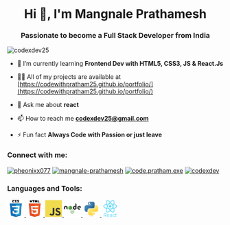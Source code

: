 <h1 align="center">Hi 👋, I'm Mangnale Prathamesh</h1>
<h3 align="center">Passionate to become a Full Stack Developer from India</h3>

<p align="left"> <img src="https://komarev.com/ghpvc/?username=codexdev25&label=Profile%20views&color=0e75b6&style=flat" alt="codexdev25" /> </p>

- 🌱 I’m currently learning **Frontend Dev with HTML5, CSS3, JS & React.Js**

- 👨‍💻 All of my projects are available at [https://codewithpratham25.github.io/portfolio/](https://codewithpratham25.github.io/portfolio/)

- 💬 Ask me about **react**

- 📫 How to reach me **codexdev25@gmail.com**

- ⚡ Fun fact **Always Code with Passion or just leave**

<h3 align="left">Connect with me:</h3>
<p align="left">
<a href="https://twitter.com/pheonixx077" target="blank"><img align="center" src="https://raw.githubusercontent.com/rahuldkjain/github-profile-readme-generator/master/src/images/icons/Social/twitter.svg" alt="pheonixx077" height="30" width="40" /></a>
<a href="https://linkedin.com/in/mangnale-prathamesh" target="blank"><img align="center" src="https://raw.githubusercontent.com/rahuldkjain/github-profile-readme-generator/master/src/images/icons/Social/linked-in-alt.svg" alt="mangnale-prathamesh" height="30" width="40" /></a>
<a href="https://instagram.com/code.pratham.exe" target="blank"><img align="center" src="https://raw.githubusercontent.com/rahuldkjain/github-profile-readme-generator/master/src/images/icons/Social/instagram.svg" alt="code.pratham.exe" height="30" width="40" /></a>
<a href="https://www.leetcode.com/codexdev" target="blank"><img align="center" src="https://raw.githubusercontent.com/rahuldkjain/github-profile-readme-generator/master/src/images/icons/Social/leet-code.svg" alt="codexdev" height="30" width="40" /></a>
</p>

<h3 align="left">Languages and Tools:</h3>
<p align="left"> <a href="https://www.w3schools.com/css/" target="_blank" rel="noreferrer"> <img src="https://raw.githubusercontent.com/devicons/devicon/master/icons/css3/css3-original-wordmark.svg" alt="css3" width="40" height="40"/> </a> <a href="https://www.w3.org/html/" target="_blank" rel="noreferrer"> <img src="https://raw.githubusercontent.com/devicons/devicon/master/icons/html5/html5-original-wordmark.svg" alt="html5" width="40" height="40"/> </a> <a href="https://developer.mozilla.org/en-US/docs/Web/JavaScript" target="_blank" rel="noreferrer"> <img src="https://raw.githubusercontent.com/devicons/devicon/master/icons/javascript/javascript-original.svg" alt="javascript" width="40" height="40"/> </a> <a href="https://nodejs.org" target="_blank" rel="noreferrer"> <img src="https://raw.githubusercontent.com/devicons/devicon/master/icons/nodejs/nodejs-original-wordmark.svg" alt="nodejs" width="40" height="40"/> </a> <a href="https://www.python.org" target="_blank" rel="noreferrer"> <img src="https://raw.githubusercontent.com/devicons/devicon/master/icons/python/python-original.svg" alt="python" width="40" height="40"/> </a> <a href="https://reactjs.org/" target="_blank" rel="noreferrer"> <img src="https://raw.githubusercontent.com/devicons/devicon/master/icons/react/react-original-wordmark.svg" alt="react" width="40" height="40"/> </a> </p>
